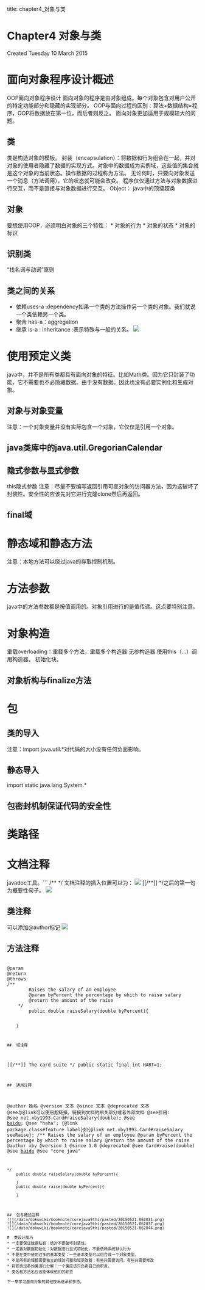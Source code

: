 title: chapter4_对象与类 

#  Chapter4 对象与类 
Created Tuesday 10 March 2015

#  面向对象程序设计概述 
OOP面向对象程序设计
面向对象的程序是由对象组成。每个对象包含对用户公开的特定功能部分和隐藏的实现部分。
OOP与面向过程的区别：算法+数据结构=程序，OOP将数据放在第一位，而后者则反之。
面向对象更加适用于规模较大的问题。

##  类 
类是构造对象的模板。
封装（encapsulation）：将数据和行为组合在一起，并对对象的使用者隐藏了数据的实现方式。对象中的数据成为实例域，这些值的集合就是这个对象的当前状态。操作数据的过程称为方法。
无论何时，只要向对象发送一个消息（方法调用），它的状态就可能会改变。
程序仅仅通过方法与对象数据进行交互，而不是直接与对象数据进行交互。
Object： java中的顶级超类

##  对象 
要想使用OOP，必须明白对象的三个特性：
	* 对象的行为
	* 对象的状态
	* 对象的标识

##  识别类 
“找名词与动词”原则

##  类之间的关系 
* 依赖uses-a :dependency如果一个类的方法操作另一个类的对象。我们就说一个类依赖另一个类。
* 聚合 has-a：aggregation
* 继承 is-a : inheritance :表示特殊与一般的关系。
![](/data/dokuwiki/booknote/corejava9thi/pasted/20150521-061853.png)

#  使用预定义类 
java中，并不是所有类都具有面向对象的特征。比如Math类。因为它只封装了功能，它不需要也不必隐藏数据。由于没有数据。因此也没有必要实例化和生成对象。

##  对象与对象变量 
注意：一个对象变量并没有实际包含一个对象，它仅仅是引用一个对象。

##  java类库中的java.util.GregorianCalendar 

##  隐式参数与显式参数 
this隐式参数
注意：尽量不要编写返回引用可变对象的访问器方法，因为这破坏了封装性。安全性的应该先对它进行克隆clone然后再返回。

##  final域 

#  静态域和静态方法 
注意：本地方法可以绕过java的存取控制机制。

#  方法参数 
java中的方法参数都是按值调用的。对象引用进行的是值传递。这点要特别注意。

#  对象构造 
重载overloading：重载多个方法，重载多个构造器
无参构造器
使用this（...）调用构造器。
初始化块。

##  对象析构与finalize方法 

#  包 

##  类的导入 
注意：import java.util.*对代码的大小没有任何负面影响。

##  静态导入 
import static java.lang.System.*

##  包密封机制保证代码的安全性 

#  类路径 

#  文档注释 
javadoc工具。```
/** */</code>
文档注释的插入位置可以为：
![](/data/dokuwiki/booknote/corejava9thi/pasted/20150521-061905.png)
[[/**]] */之后的第一句为概要性句子。
![](/data/dokuwiki/booknote/corejava9thi/pasted/20150521-061910.png)
	
##  类注释 
可以添加@author标记
![](/data/dokuwiki/booknote/corejava9thi/pasted/20150521-061943.png)

##  方法注释 
<code>
@param
@return
@throws
/**
		Raises the salary of an employee
		@param byPercent the percentage by which to raise salary
		@return the amount of the raise
	*/	
		public double raiseSalary(double byPercent){
			
		}

```
##  域注释 
```

[[/**]]
	The card suite
*/
public static final int HART=1;

```
##  通用注释 
```

@author 姓名
@version 文本
@since 文本
@deprecated 文本
@see与@link可以使用超链接。链接到文档的相关部分或者外部文档
@see引用: @see net.xby1993.Card#raiseSalary(double); @see <a href="www.baidu.com">baidu</a>; @see "haha";
{@link package.class#feature label}如{@link net.xby1993.Card#raiseSalary seeRaise};
	/**
		Raises the salary of an employee
		@param byPercent the percentage by which to raise salary
		@return the amount of the raise
		@author xby
		@version 1
		@since 1.0
		@deprecated 
		@see Card#raise(double) 
		@see <a href="www.badu.com">baidu</a> 
		@see "core java"
		
	*/	
		public double raiseSalary(double byPercent){

		}
		public double raise(double byPercent){

		}

```
##  包与概述注释 
![](/data/dokuwiki/booknote/corejava9thi/pasted/20150521-062031.png)
![](/data/dokuwiki/booknote/corejava9thi/pasted/20150521-062037.png)
![](/data/dokuwiki/booknote/corejava9thi/pasted/20150521-062044.png)

#  类设计技巧 
* 一定要保证数据私有：绝对不要破坏封装性。
* 一定要对数据初始化：对数据进行显式初始化，不要依赖系统默认行为
* 不要在类中使用过多的基本类型：一些基本类型可以组合成一个对象类型。
* 不是所有的域都需要独立的域访问器和域更改器：有些只需要访问，有些只需要修改
* 将职责过多的类进行分解：一个类应该只负责自己的职责。
* 类名和方法名应该能体现他们的职责

下一章学习面向对象的其他技术继承和多态。

